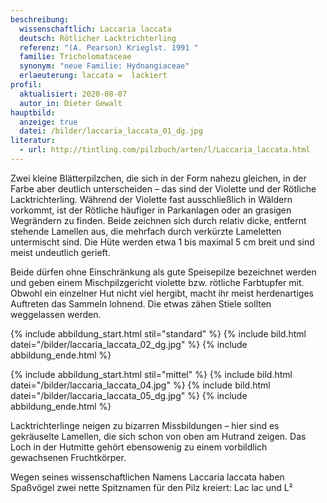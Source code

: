 ```yaml
---
beschreibung:
  wissenschaftlich: Laccaria laccata
  deutsch: Rötlicher Lacktrichterling
  referenz: "(A. Pearson) Krieglst. 1991 "
  familie: Tricholomataceae
  synonym: "neue Familie: Hydnangiaceae"
  erlaeuterung: laccata =  lackiert
profil:
  aktualisiert: 2020-08-07
  autor_in: Dieter Gewalt
hauptbild:
  anzeige: true
  datei: /bilder/laccaria_laccata_01_dg.jpg
literatur:
  - url: http://tintling.com/pilzbuch/arten/l/Laccaria_laccata.html
---
```

Zwei kleine Blätterpilzchen, die sich in der Form nahezu gleichen, in der Farbe aber deutlich unterscheiden – das sind der Violette und der Rötliche Lacktrichterling. Während der Violette fast ausschließlich in Wäldern vorkommt, ist der Rötliche häufiger in Parkanlagen oder an grasigen Wegrändern zu finden. Beide zeichnen sich durch relativ dicke, entfernt stehende Lamellen aus, die mehrfach durch verkürzte Lameletten untermischt sind. Die Hüte werden etwa 1 bis maximal 5 cm breit und sind meist undeutlich gerieft.

Beide dürfen ohne Einschränkung als gute Speisepilze bezeichnet werden und geben einem Mischpilzgericht violette bzw. rötliche Farbtupfer mit. Obwohl ein einzelner Hut nicht viel hergibt, macht ihr meist herdenartiges Auftreten das Sammeln lohnend. Die etwas zähen Stiele sollten weggelassen werden.

{% include abbildung_start.html stil="standard" %}
{% include bild.html datei="/bilder/laccaria_laccata_02_dg.jpg" %}
{% include abbildung_ende.html %}

{% include abbildung_start.html stil="mittel" %}
{% include bild.html datei="/bilder/laccaria_laccata_04.jpg" %}
{% include bild.html datei="/bilder/laccaria_laccata_05_dg.jpg" %}
{% include abbildung_ende.html %}

Lacktrichterlinge neigen zu bizarren Missbildungen – hier sind es gekräuselte Lamellen, die sich schon von oben am Hutrand zeigen. Das Loch in der Hutmitte gehört ebensowenig zu einem vorbildlich gewachsenen Fruchtkörper.

Wegen seines wissenschaftlichen Namens Laccaria laccata haben Spaßvögel zwei nette Spitznamen für den Pilz kreiert: Lac lac und L²